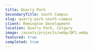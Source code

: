 ```yaml
---
title: Quarry Park
SecondaryTitle: South Campus
slug: quarry-park-south-campus
client: Remington Development
location: Quarry Park, Calgary
image: /assets/projects/webp/QP1.webp
featured: true
completed: true
---
```

